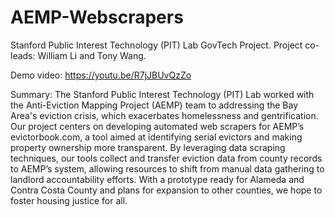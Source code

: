 # AEMP-Webscrapers
Stanford Public Interest Technology (PIT) Lab GovTech Project. Project co-leads: William Li and Tony Wang. 

Demo video: https://youtu.be/R7jJBUvQzZo 

Summary: 
The Stanford Public Interest Technology (PIT) Lab worked with the Anti-Eviction Mapping Project (AEMP) team to addressing the Bay Area's eviction crisis, which exacerbates homelessness and gentrification. Our project centers on developing automated web scrapers for AEMP’s evictorbook.com, a tool aimed at identifying serial evictors and making property ownership more transparent. By leveraging data scraping techniques, our tools collect and transfer eviction data from county records to AEMP’s system, allowing resources to shift from manual data gathering to landlord accountability efforts. With a prototype ready for Alameda and Contra Costa County and plans for expansion to other counties, we hope to foster housing justice for all.
